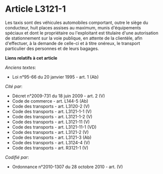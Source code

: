 # Article L3121-1

Les taxis sont des véhicules automobiles comportant, outre le siège du conducteur, huit places assises au maximum, munis
d'équipements spéciaux et dont le propriétaire ou l'exploitant est titulaire d'une autorisation de stationnement sur la voie
publique, en attente de la clientèle, afin d'effectuer, à la demande de celle-ci et à titre onéreux, le transport particulier
des personnes et de leurs bagages.

**Liens relatifs à cet article**

_Anciens textes_:

  - Loi n°95-66 du 20 janvier 1995 - art. 1 (Ab)

_Cité par_:

  - Décret n°2009-731 du 18 juin 2009 - art. 2 (V)
  - Code de commerce - art. L144-5 (Ab)
  - Code des transports - art. L3120-2 (V)
  - Code des transports - art. L3121-1-1 (V)
  - Code des transports - art. L3121-1-2 (V)
  - Code des transports - art. L3121-11 (V)
  - Code des transports - art. L3121-11-1 (VD)
  - Code des transports - art. L3121-2 (V)
  - Code des transports - art. L3121-3 (Ab)
  - Code des transports - art. L3124-4 (V)
  - Code des transports - art. R3121-1 (V)

_Codifié par_:

  - Ordonnance n°2010-1307 du 28 octobre 2010 - art. (V)
